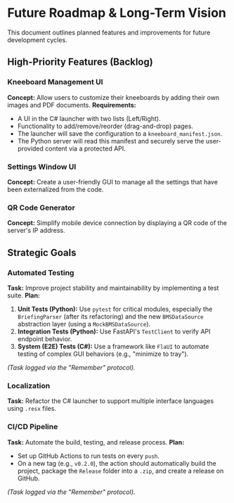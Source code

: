 # Future Roadmap & Long-Term Vision

This document outlines planned features and improvements for future development cycles.

## High-Priority Features (Backlog)

### Kneeboard Management UI
**Concept:**
Allow users to customize their kneeboards by adding their own images and PDF documents.
**Requirements:**
*   A UI in the C# launcher with two lists (Left/Right).
*   Functionality to add/remove/reorder (drag-and-drop) pages.
*   The launcher will save the configuration to a `kneeboard_manifest.json`.
*   The Python server will read this manifest and securely serve the user-provided content via a protected API.

### Settings Window UI
**Concept:**
Create a user-friendly GUI to manage all the settings that have been externalized from the code.

### QR Code Generator
**Concept:**
Simplify mobile device connection by displaying a QR code of the server's IP address.

## Strategic Goals

### Automated Testing
**Task:**
Improve project stability and maintainability by implementing a test suite.
**Plan:**
1.  **Unit Tests (Python):** Use `pytest` for critical modules, especially the `BriefingParser` (after its refactoring) and the new `BMSDataSource` abstraction layer (using a `MockBMSDataSource`).
2.  **Integration Tests (Python):** Use FastAPI's `TestClient` to verify API endpoint behavior.
3.  **System (E2E) Tests (C#):** Use a framework like `FlaUI` to automate testing of complex GUI behaviors (e.g., "minimize to tray").

*(Task logged via the "Remember" protocol).*

### Localization
**Task:**
Refactor the C# launcher to support multiple interface languages using `.resx` files.

### CI/CD Pipeline
**Task:**
Automate the build, testing, and release process.
**Plan:**
*   Set up GitHub Actions to run tests on every `push`.
*   On a new tag (e.g., `v0.2.0`), the action should automatically build the project, package the `Release` folder into a `.zip`, and create a release on GitHub.

*(Task logged via the "Remember" protocol).*